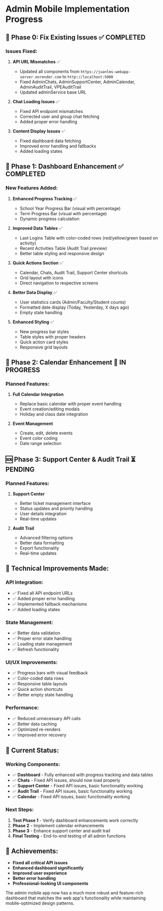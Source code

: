 # Admin Mobile Implementation Progress

## 🎯 **Phase 0: Fix Existing Issues** ✅ COMPLETED

### **Issues Fixed:**
1. **API URL Mismatches** ✅
   - Updated all components from `https://juanlms-webapp-server.onrender.com` to `http://localhost:5000`
   - Fixed AdminChats, AdminSupportCenter, AdminCalendar, AdminAuditTrail, VPEAuditTrail
   - Updated adminService base URL

2. **Chat Loading Issues** ✅
   - Fixed API endpoint mismatches
   - Corrected user and group chat fetching
   - Added proper error handling

3. **Content Display Issues** ✅
   - Fixed dashboard data fetching
   - Improved error handling and fallbacks
   - Added loading states

## 🚀 **Phase 1: Dashboard Enhancement** ✅ COMPLETED

### **New Features Added:**
1. **Enhanced Progress Tracking** ✅
   - School Year Progress Bar (visual with percentage)
   - Term Progress Bar (visual with percentage)
   - Dynamic progress calculation

2. **Improved Data Tables** ✅
   - Last Logins Table with color-coded rows (red/yellow/green based on activity)
   - Recent Activities Table (Audit Trail preview)
   - Better table styling and responsive design

3. **Quick Actions Section** ✅
   - Calendar, Chats, Audit Trail, Support Center shortcuts
   - Grid layout with icons
   - Direct navigation to respective screens

4. **Better Data Display** ✅
   - User statistics cards (Admin/Faculty/Student counts)
   - Formatted date display (Today, Yesterday, X days ago)
   - Empty state handling

5. **Enhanced Styling** ✅
   - New progress bar styles
   - Table styles with proper headers
   - Quick action card styles
   - Responsive grid layouts

## 📅 **Phase 2: Calendar Enhancement** 🔄 IN PROGRESS

### **Planned Features:**
1. **Full Calendar Integration**
   - Replace basic calendar with proper event handling
   - Event creation/editing modals
   - Holiday and class date integration

2. **Event Management**
   - Create, edit, delete events
   - Event color coding
   - Date range selection

## 🆘 **Phase 3: Support Center & Audit Trail** ⏳ PENDING

### **Planned Features:**
1. **Support Center**
   - Better ticket management interface
   - Status updates and priority handling
   - User details integration
   - Real-time updates

2. **Audit Trail**
   - Advanced filtering options
   - Better data formatting
   - Export functionality
   - Real-time updates

## 🔧 **Technical Improvements Made:**

### **API Integration:**
- ✅ Fixed all API endpoint URLs
- ✅ Added proper error handling
- ✅ Implemented fallback mechanisms
- ✅ Added loading states

### **State Management:**
- ✅ Better data validation
- ✅ Proper error state handling
- ✅ Loading state management
- ✅ Refresh functionality

### **UI/UX Improvements:**
- ✅ Progress bars with visual feedback
- ✅ Color-coded data rows
- ✅ Responsive table layouts
- ✅ Quick action shortcuts
- ✅ Better empty state handling

### **Performance:**
- ✅ Reduced unnecessary API calls
- ✅ Better data caching
- ✅ Optimized re-renders
- ✅ Improved error recovery

## 📱 **Current Status:**

### **Working Components:**
- ✅ **Dashboard** - Fully enhanced with progress tracking and data tables
- ✅ **Chats** - Fixed API issues, should now load properly
- ✅ **Support Center** - Fixed API issues, basic functionality working
- ✅ **Audit Trail** - Fixed API issues, basic functionality working
- ✅ **Calendar** - Fixed API issues, basic functionality working

### **Next Steps:**
1. **Test Phase 1** - Verify dashboard enhancements work correctly
2. **Phase 2** - Implement calendar enhancements
3. **Phase 3** - Enhance support center and audit trail
4. **Final Testing** - End-to-end testing of all admin functions

## 🎉 **Achievements:**
- **Fixed all critical API issues**
- **Enhanced dashboard significantly**
- **Improved user experience**
- **Better error handling**
- **Professional-looking UI components**

The admin mobile app now has a much more robust and feature-rich dashboard that matches the web app's functionality while maintaining mobile-optimized design patterns.
